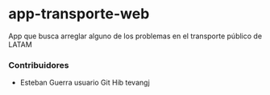 # app-transporte-web
App que busca arreglar alguno de los problemas en el transporte público de LATAM


### Contribuidores
- Esteban Guerra usuario Git Hib tevangj
